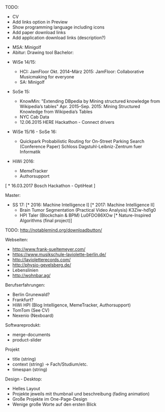 TODO:
- CV
- Add links option in Preview
- Show programming language including icons
- Add paper download links
- Add application download links (description?)



* MSA: Minigolf
* Abitur: Drawing tool
Bachelor:
- WiSe 14/15:
  * HCI: JamFloor
    Okt. 2014–März 2015: JamFloor: Collaborative Musicmaking for everyone
  * SA: Minigolf
- SoSe 15:
  * KnowMin: "Extending DBpedia by Mining structured knowledge from Wikipedia’s tables"
    Apr. 2015–Sep. 2015:  Mining Structured Knowledge from Wikipedia’s Tables
  * NYC Cab Data
  * 12.06.2015 HERE Hackathon - Connect drivers
- WiSe 15/16 - SoSe 16:
  * Quickpark
    Probabilistic Routing for On-Street Parking Search (Conference Paper)
    Schloss Dagstuhl-Leibniz-Zentrum fuer Informatik

- HiWi 2016:
  * MemeTracker
  * Authorsupport

[ * 16.03.2017 Bosch Hackathon - OptiHeat ]

Master:
  - SS 17:
    [* 2016: Machine Intelligence I]
    [* 2017: Machine Intelligence II]
    * Brain Tumor Segmentation (Practical Video Analysis)
      K3Ziw-hd1g0
    * HPI Taler (Blockchain & BPM)
      Lu0FDO86XOw
    [* Nature-Inspired Algorithms (final project)]



TODO: http://notablemind.org/downloadbutton/

Webseiten:
- http://www.frank-sueltemeyer.com/
- https://www.musikschule-laviolette-berlin.de/
- http://lavioletterecords.com/
- http://physio-gevelsberg.de/
- Lebenslinien
- http://wohnbar.ag/

Berufserfahrungen:
- Berlin Grunewald?
- Frankfurt?
- HiWi HPI (Blog Intelligence, MemeTracker, Authorsupport)
- TomTom (See CV)
- Nexenio (Nexboard)

Softwareprodukt:
- merge-documents
- product-slider

Projekt
- title (string)
- context (string) -> Fach/Studium/etc.
- timespan (string)

Design - Desktop:
- Helles Layout
- Projekte jeweils mit thumbnail und beschreibung (fading animation)
- Große Projekte im One-Page-Design
- Wenige große Worte auf den ersten Blick
